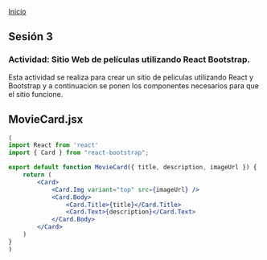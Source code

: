 <!-- No borrar o modificar -->
[Inicio](./index.md)

## Sesión 3 


<!-- Su documentación aquí -->

### Actividad: Sitio Web de películas utilizando React Bootstrap.

Esta actividad se realiza para crear un sitio de peliculas utilizando React y Bootstrap
y a continuacion se ponen los componentes necesarios para que el sitio funcione.

## MovieCard.jsx

```jsx
(
import React from 'react'
import { Card } from "react-bootstrap";

export default function MovieCard({ title, description, imageUrl }) {
    return (
        <Card>
            <Card.Img variant="top" src={imageUrl} />
            <Card.Body>
                <Card.Title>{title}</Card.Title>
                <Card.Text>{description}</Card.Text>
            </Card.Body>
        </Card>
    )
}
)
```







